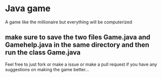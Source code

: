 # Java game
 A game like the millionaire but everything will be computerized 
 ## make sure to save the two files Game.java and Gamehelp.java in the same directory and then run the class Game.java
 Feel free to just fork or make a issue or make a pull request if you have any suggestions on making the game better...
